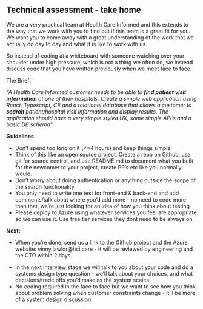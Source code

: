 ## Technical assessment - take home 

We are a very practical team at Health Care Informed and this extends to the way that we work with you to find out if this team is a great fit for you. We want you to come away with a great understanding of the work that we actually do day to day and what it is like to work with us. 

So instead of coding at a whiteboard with someone watching over your shoulder under high pressure, which is not a thing we often do, we instead discuss code that you have written previously when we meet face to face.

The Brief:

_“A Health Care Informed customer needs to be able to_ **_find patient visit information_** _at one of their hospitals. Create a simple web application using React, Typescript, C# and a relational database that allows a customer to_ **_search_** _patient/hospital visit information and display results. The application should have a very simple styled UX, some simple API’s and a basic DB schema”._

**Guidelines**

- Don’t spend too long on it (<=4 hours) and keep things simple
- Think of this like an open source project. Create a repo on Github, use git for source control, and use README.md to document what you built for the newcomer to your project, create PR’s etc like you normally would.
- Don’t worry about doing authentication or anything outside the scope of the search functionality. 
- You only need to write one test for front-end & back-end and add comments/talk about where you’d add more - no need to code more than that, we’re just looking for an idea of how you think about testing
- Please deploy to Azure using whatever services you feel are appropriate so we can use it. Use free tier services they dont need to be always on.


**Next:** 

- When you’re done, send us a link to the Github project and the Azure website: vinny.lawlor\@hci.care - it will be reviewed by engineering and the CTO within 2 days.

<!---->

- In the next interview stage we will talk to you about your code and do a systems design type question - we’ll talk about your choices, and what decisions/trade offs you’d make as the system scales.
- No coding required in the face to face but we want to see how you think about problem solving when customer constraints change - it’ll be more of a system design discussion.
